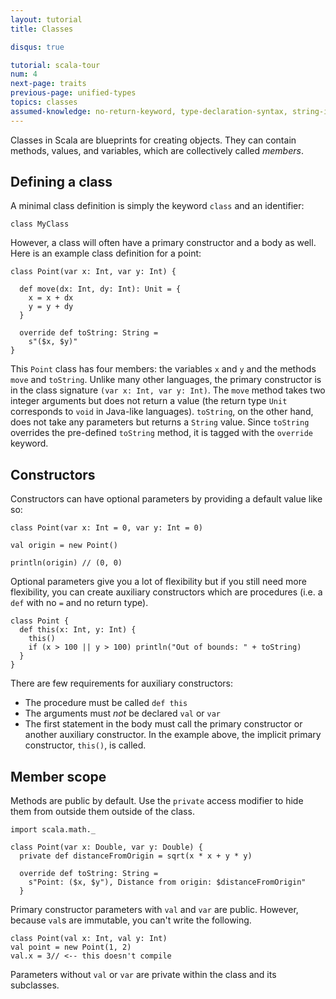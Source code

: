```yaml
---
layout: tutorial
title: Classes

disqus: true

tutorial: scala-tour
num: 4
next-page: traits
previous-page: unified-types
topics: classes
assumed-knowledge: no-return-keyword, type-declaration-syntax, string-interpolation
---
```


Classes in Scala are blueprints for creating objects. They can contain methods,
values, and variables, which are collectively called _members_.

## Defining a class
A minimal class definition is simply the keyword `class` and
an identifier:
```tut
class MyClass
```
However, a class will often have a primary constructor and a body as well. Here is an example class definition for a point:

```tut
class Point(var x: Int, var y: Int) {

  def move(dx: Int, dy: Int): Unit = {
    x = x + dx
    y = y + dy
  }

  override def toString: String =
    s"($x, $y)"
}
```

This `Point` class has four members: the variables `x` and `y` and the methods `move` and
`toString`. Unlike many other languages, the primary constructor is in the class signature `(var x: Int, var y: Int)`. The `move` method takes two integer arguments but does not return a value (the return type `Unit` corresponds to `void` in Java-like languages). `toString`, on the other hand, does not take any parameters but returns a `String` value. Since `toString` overrides the pre-defined `toString` method, it is tagged with the `override` keyword.

## Constructors

Constructors can have optional parameters by providing a default value like so:

```tut
class Point(var x: Int = 0, var y: Int = 0)

val origin = new Point()

println(origin) // (0, 0)
```

Optional parameters give you a lot of flexibility but if you still need more flexibility, you can create auxiliary constructors which are procedures (i.e. a `def` with no `=` and no return type).

```tut
class Point {
  def this(x: Int, y: Int) {
    this()
    if (x > 100 || y > 100) println("Out of bounds: " + toString)
  }
}
```
There are few requirements for auxiliary constructors:
* The procedure must be called `def this`
* The arguments must _not_ be declared `val` or `var`
* The first statement in the body must call the primary constructor or another auxiliary constructor. In the example above, the implicit primary constructor, `this()`, is called.

## Member scope
Methods are public by default. Use the `private` access modifier
to hide them from outside them outside of the class.
```tut
import scala.math._

class Point(var x: Double, var y: Double) {
  private def distanceFromOrigin = sqrt(x * x + y * y)

  override def toString: String =
    s"Point: ($x, $y"), Distance from origin: $distanceFromOrigin"
  }
```

Primary constructor parameters with `val` and `var` are public. However, because `val`s are immutable, you can't write the following.
```
class Point(val x: Int, val y: Int)
val point = new Point(1, 2)
val.x = 3// <-- this doesn't compile
```

Parameters without `val` or `var` are private within the class and its subclasses.
